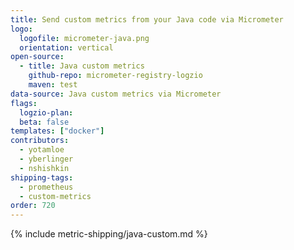 ```yaml
---
title: Send custom metrics from your Java code via Micrometer
logo:
  logofile: micrometer-java.png
  orientation: vertical
open-source:
  - title: Java custom metrics
    github-repo: micrometer-registry-logzio
    maven: test
data-source: Java custom metrics via Micrometer
flags:
  logzio-plan:  
  beta: false
templates: ["docker"]
contributors:
  - yotamloe
  - yberlinger
  - nshishkin
shipping-tags:  
  - prometheus
  - custom-metrics
order: 720
---
```


{% include metric-shipping/java-custom.md %}  
